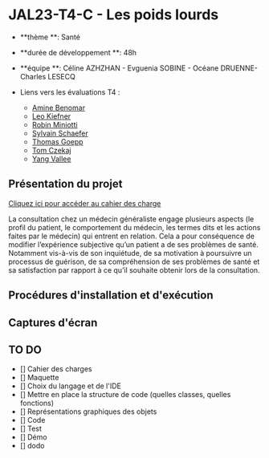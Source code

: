 # JAL23-T4-C - Les poids lourds
- **thème **: Santé
- **durée de développement **: 48h
- **équipe **: Céline AZHZHAN -  Evguenia SOBINE  - Océane DRUENNE- Charles LESECQ

- Liens vers les évaluations T4 :
  - [Amine Benomar](./Evaluation-T4-Amine_Benomar.md)
  - [Leo Kiefner](./Evaluation-T4-Leo_Kiefner.md)
  - [Robin Miniotti](./Evaluation-T4-Robin_Miniotti.md)
  - [Sylvain Schaefer](./Evaluation-T4-Sylvain_Schaefer.md)
  - [Thomas Goepp](./Evaluation-T4-Thomas_Goepp.md)
  - [Tom Czekaj](./Evaluation-T4-Tom_Czekajr.md)
  - [Yang Vallee](./Evaluation-T4-Yang_Vallee.md)

## Présentation du projet

[Cliquez ici pour accéder au cahier des charge](https://docs.google.com/document/d/1GmWBujbzeklmEQx1wWjIJXjE_vVKne9LEX8vSMA8reQ/edit#&)

La consultation chez un médecin généraliste engage plusieurs aspects (le profil du patient, le comportement du médecin, les termes dits et les actions faites par le médecin) qui entrent en relation. Cela a pour conséquence de modifier l’expérience subjective qu’un patient a de ses problèmes de santé. Notamment vis-à-vis de son inquiétude, de sa motivation à poursuivre un processus de guérison, de sa compréhension de ses problèmes de santé et sa satisfaction par rapport à ce qu’il souhaite obtenir lors de la consultation. 

## Procédures d'installation et d'exécution

## Captures d'écran

## TO DO 
- [] Cahier des charges 
- [] Maquette 
- [] Choix du langage et de l'IDE 
- [] Mettre en place la structure de code (quelles classes, quelles fonctions)
- [] Représentations graphiques des objets 
- [] Code 
- [] Test 
- [] Démo 
- [] dodo
